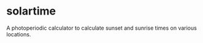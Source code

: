 solartime
=========

A photoperiodic calculator to calculate sunset and sunrise times on various locations.
